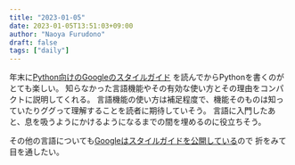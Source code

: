 ```yaml
---
title: "2023-01-05"
date: 2023-01-05T13:51:03+09:00
author: "Naoya Furudono"
draft: false
tags: ["daily"]
---
```


年末に[Python向けのGoogleのスタイルガイド](https://google.github.io/styleguide/pyguide.html)
を読んでからPythonを書くのがとても楽しい。
知らなかった言語機能やその有効な使い方とその理由をコンパクトに説明してくれる。
言語機能の使い方は補足程度で、機能そのものは知っていたりググって理解することを読者に期待していそう。
言語に入門したあと、息を吸うようにかけるようになるまでの間を埋めるのに役立ちそう。

その他の言語についても[Googleはスタイルガイドを公開している](https://google.github.io/styleguide/)ので
折をみて目を通したい。

